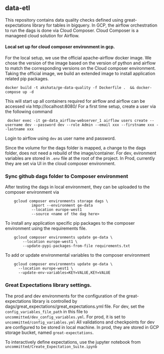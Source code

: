 ## data-etl

This repository contains data quality checks defined using great-expectations library for tables in bigquery.
In GCP, the airflow orchestration to run the dags is done via Cloud Composer. Cloud Composer is a manageed cloud solution for Airflow.

#### Local set up for cloud composer environment in gcp.
For the local setup, we use the official apache-airflow docker image. We chose the version of the image based on the version of python and airflow to match the corresponding versions on the Cloud composer environment.
Taking the official image, we build an extended image to install application related pip packages.
 ```
 docker build -t akshata/ge-data-quality -f Dockerfile .  && docker-compose up -d      
```

This will start up all containers required for airflow and airflow can be accessed via http://localhost:8080/
For a first time setup, create a user via the following command
```
 docker exec -it ge-data_airflow-webserver_1 airflow users create --username dev --password dev --role Admin --email xxx --firstname xxx --lastname xxx 
```
Login to airflow using `dev` as user name and password.

Since the volume for the dags folder is mapped, a change to the dags folder, does not need a rebuild of the image/container.
For dev, evironment variables are stored in `.env` file at the root of the project. In Prod, currently they are set via UI in the cloud composer environment. 

### Sync github dags folder to Composer environment 
After testing the dags in local environment, they can be uploaded to the composer environment via
```
    gcloud composer environments storage dags \ 
            import --environment ge-data
            --location europe-west1 
            --source <name of the dag here>
```
To install any application specific pip packages to the composer environment using the requirements file.
```
    gcloud composer environments update ge-data \
        --location europe-west1 \
        --update-pypi-packages-from-file requirements.txt
```
To add or update environmental variables to the composer environment
```
    gcloud composer environments update ge-data \
      --location europe-west1 \
      --update-env-variables=KEY=VALUE,KEY=VALUE
``` 


### Great Expectations library settings.
The prod and dev environments for the configuration of the great-expectations library is controlled by dags/great_expectations/great_expectations.yml file.
For dev, set the `config_variables_file_path` in this file to  `uncommitted/dev_config_variables.yml`. For prod, it is set to `uncommitted/config_variables.yml`
All validations and checkpoints for dev are configured to be stored in local machine. In prod, they are stored in GCP storage bucket, named `great-expectations`.

To interactively define expectations, use the jupyter notebook from `uncommitted/Create_Expectation_Suite.ipynb`

